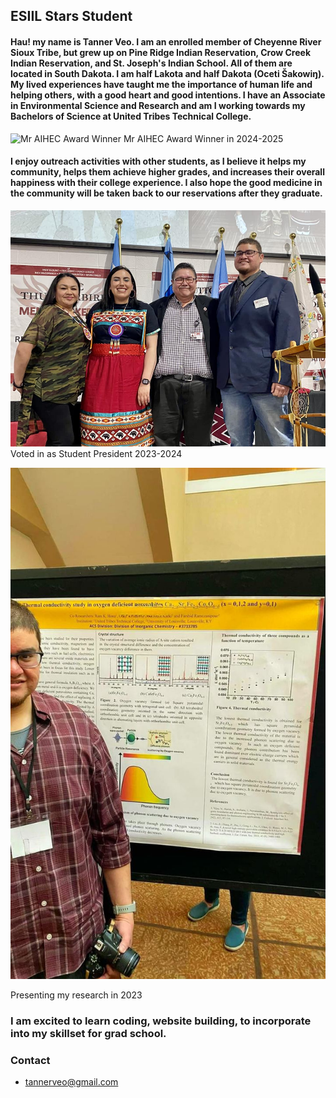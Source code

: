 ## ESIIL Stars Student

#### Hau! my name is Tanner Veo. I am an enrolled member of Cheyenne River Sioux Tribe, but grew up on Pine Ridge Indian Reservation, Crow Creek Indian Reservation, and St. Joseph's Indian School. All of them are located in South Dakota. I am half Lakota and half Dakota (Oceti Šakowiŋ). My lived experiences have taught me the importance of human life and helping others, with a good heart and good intentions. I have an Associate in Environmental Science and Research and am I working towards my Bachelors of Science at United Tribes Technical College.

![Mr AIHEC Award Winner](https://github.com/TannerVeo/-TannerVeo-.github.io/blob/main/img/DSC01598%20(6).jpg)
Mr AIHEC Award Winner in 2024-2025

#### I enjoy outreach activities with other students, as I believe it helps my community, helps them achieve higher grades, and increases their overall happiness with their college experience. I also hope the good medicine in the community will be taken back to our reservations after they graduate.

![StudentPresident](https://github.com/TannerVeo/-TannerVeo-.github.io/blob/main/img/344944133_955702415573963_157655713566388233_n.jpg)
Voted in as Student President 2023-2024

![Research](https://github.com/TannerVeo/-TannerVeo-.github.io/blob/main/img/338600170_1008077376824354_2063337857805321150_n.jpg)

Presenting my research in 2023

### I am excited to learn coding, website building, to incorporate into my skillset for grad school.

### Contact
  * tannerveo@gmail.com
